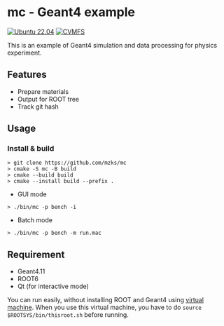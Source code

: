 # mc - Geant4 example


[![Ubuntu 22.04](https://github.com/mzks/mc/actions/workflows/ubuntu.yml/badge.svg)](https://github.com/mzks/mc/actions/workflows/ubuntu.yml)
[![CVMFS](https://github.com/mzks/mc/actions/workflows/cvmfs.yml/badge.svg)](https://github.com/mzks/mc/actions/workflows/cvmfs.yml)

This is an example of Geant4 simulation and data processing for physics experiment.

## Features

- Prepare materials
- Output for ROOT tree
- Track git hash

## Usage
### Install & build
```
> git clone https://github.com/mzks/mc
> cmake -S mc -B build
> cmake --build build
> cmake --install build --prefix .
```

 - GUI mode
```
> ./bin/mc -p bench -i
```

 - Batch mode
```
> ./bin/mc -p bench -m run.mac
```

## Requirement
- Geant4.11
- ROOT6
- Qt (for interactive mode)

You can run easily, without installing ROOT and Geant4 using [virtual machine](https://wiki.kek.jp/display/geant4/Geant4+Virtual+Machine).
When you use this virtual machine, you have to do `source $ROOTSYS/bin/thisroot.sh` before running.

